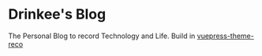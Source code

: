 # Drinkee's Blog
The Personal Blog to record Technology and Life. Build in [vuepress-theme-reco](https://github.com/vuepress-reco/vuepress-theme-reco)